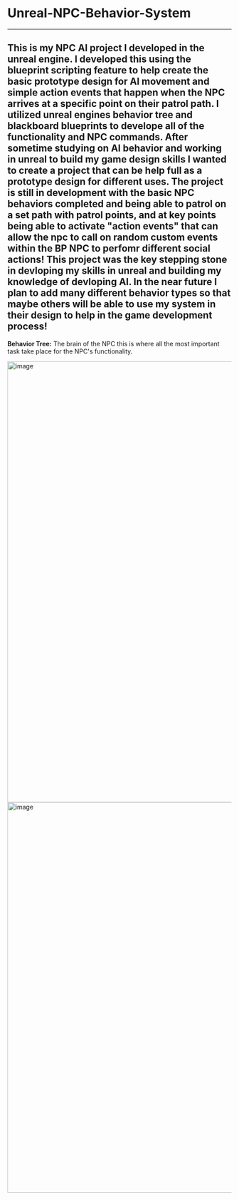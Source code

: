 # Unreal-NPC-Behavior-System
-----------------------------------------------------------------------------------------------------------------
This is my NPC AI project I developed in the unreal engine. I developed this using the blueprint scripting feature to help create the basic prototype design for AI movement and simple action events that happen when the NPC arrives at a specific point on their patrol path. I utilized unreal engines behavior tree and blackboard blueprints to develope all of the functionality and NPC commands. After sometime studying on AI behavior and working in unreal to build my game design skills I wanted to create a project that can be help full as a prototype design for different uses. The project is **still in development** with the basic NPC behaviors completed and being able to patrol on a set path with patrol points, and at key points being able to activate "action events" that can allow the npc to call on random custom events within the BP NPC to perfomr different social actions! This project was the key stepping stone in devloping my skills in unreal and building my knowledge of devloping AI. In the near future I plan to add many different behavior types so that maybe others will be able to use my system in their design to help in the game development process!
-----------------------------------------------------------------------------------------------------------------


**Behavior Tree:**
The brain of the NPC this is where all the most important task take place for the NPC's functionality.

<img width="1600" height="990" alt="image" src="https://github.com/user-attachments/assets/e6bc2f34-429b-44b7-8a95-66fc33eef2ba" />
<img width="1919" height="877" alt="image" src="https://github.com/user-attachments/assets/f46f5ca2-953b-4021-aaf2-4f6a29129a9f" />
